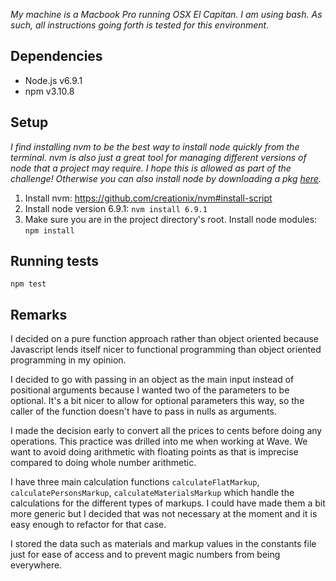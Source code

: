 *My machine is a Macbook Pro running OSX El Capitan. I am using bash. As such, all instructions going forth is tested for this environment.*

Dependencies
--------

- Node.js v6.9.1
- npm v3.10.8

Setup
-----

*I find installing nvm to be the best way to install node quickly from the terminal. nvm is also just a great tool for managing different versions of node that a project may require. I hope this is allowed as part of the challenge! Otherwise you can also install node by downloading a pkg [here](https://nodejs.org/en/).*

1. Install nvm: https://github.com/creationix/nvm#install-script
1. Install node version 6.9.1: `nvm install 6.9.1`
1. Make sure you are in the project directory's root. Install node modules: `npm install`


Running tests
-------

    npm test

Remarks
-------------

I decided on a pure function approach rather than object oriented because Javascript lends itself nicer to functional programming than object oriented programming in my opinion.

I decided to go with passing in an object as the main input instead of positional arguments because I wanted two of the parameters to be optional. It's a bit nicer to allow for optional parameters this way, so the caller of the function doesn't have to pass in nulls as arguments.

I made the decision early to convert all the prices to cents before doing any operations. This practice was drilled into me when working at Wave. We want to avoid doing arithmetic with floating points as that is imprecise compared to doing whole number arithmetic.

I have three main calculation functions `calculateFlatMarkup`, `calculatePersonsMarkup`, `calculateMaterialsMarkup` which handle the calculations for the different types of markups. I could have made them a bit more generic but I decided that was not necessary at the moment and it is easy enough to refactor for that case.

I stored the data such as materials and markup values in the constants file just for ease of access and to prevent magic numbers from being everywhere.
